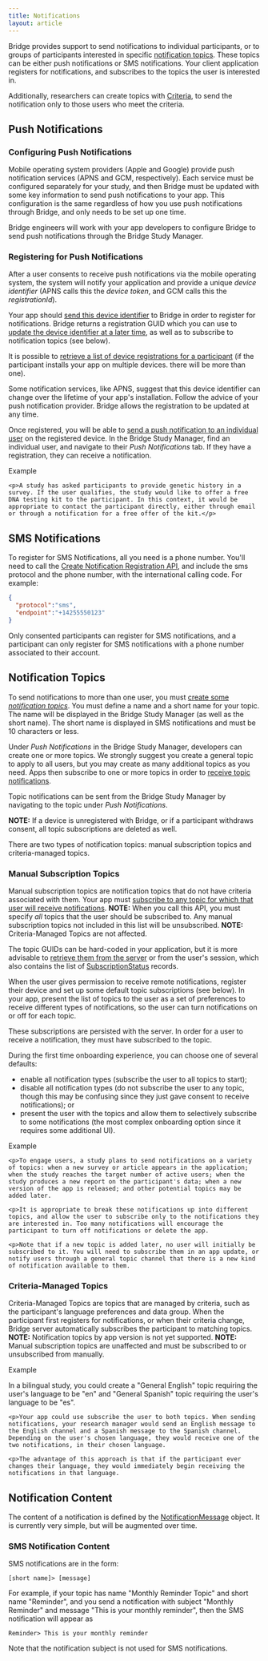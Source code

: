 ```yaml
---
title: Notifications
layout: article
---
```


<div id="toc"></div>

Bridge provides support to send notifications to individual participants, or to groups of participants interested in specific [notification topics](/#NotificationTopic). These topics can be either push notifications or SMS notifications. Your client application registers for notifications, and subscribes to the topics the user is interested in.

Additionally, researchers can create topics with [Criteria](/#Criteria), to send the notification only to those users who meet the criteria.

## Push Notifications

### Configuring Push Notifications

Mobile operating system providers (Apple and Google) provide push notification services (APNS and GCM, respectively). Each service must be configured separately for your study, and then Bridge must be updated with some key information to send push notifications to your app. This configuration is the same regardless of how you use push notifications through Bridge, and only needs to be set up one time.

Bridge engineers will work with your app developers to configure Bridge to send push notifications through the Bridge Study Manager. 

### Registering for Push Notifications

After a user consents to receive push notifications via the mobile operating system, the system will notify your application and provide a unique *device identifier* (APNS calls this the *device token*, and GCM calls this the *registrationId*). 

Your app should [send this device identifier](/swagger-ui/index.html#!/_For_Consented_Users/createNotificationRegistration) to Bridge in order to register for notifications. Bridge returns a registration GUID which you can use to [update the device identifier at a later time](/swagger-ui/index.html#!/_For_Consented_Users/updateNotificationRegistration), as well as to subscribe to notification topics (see below).

It is possible to [retrieve a list of device registrations for a participant](/swagger-ui/index.html#!/_For_Consented_Users/getNotificationRegistrations) (if the participant installs your app on multiple devices. there will be more than one).

Some notification services, like APNS, suggest that this device identifier can change over the lifetime of your app's installation. Follow the advice of your push notification provider. Bridge allows the registration to be updated at any time.

Once registered, you will be able to [send a push notification to an individual user](/swagger-ui/index.html#!/_For_Researchers/sendNotificationToParticipant) on the registered device. In the Bridge Study Manager, find an individual user, and navigate to their *Push Notifications* tab. If they have a registration, they can receive a notification.

<div class="ui message">
    <div class="ui header">Example</div>

    <p>A study has asked participants to provide genetic history in a survey. If the user qualifies, the study would like to offer a free DNA testing kit to the participant. In this context, it would be appropriate to contact the participant directly, either through email or through a notification for a free offer of the kit.</p>
</div>

## SMS Notifications

To register for SMS Notifications, all you need is a phone number. You'll need to call the [Create Notification Registration API](/swagger-ui/index.html#!/_For_Consented_Users/createNotificationRegistration), and include the sms protocol and the phone number, with the international calling code. For example:

```json
{
  "protocol":"sms",
  "endpoint":"+14255550123"
} 
```

Only consented participants can register for SMS notifications, and a participant can only register for SMS notifications with a phone number associated to their account.

## Notification Topics

To send notifications to more than one user, you must [create some *notification topics*](/swagger-ui/index.html#!/_For_Developers/createNotificationTopic). You must define a name and a short name for your topic. The name will be displayed in the Bridge Study Manager (as well as the short name). The short name is displayed in SMS notifications and must be 10 characters or less.

Under *Push Notifications* in the Bridge Study Manager, developers can create one or more topics. We strongly suggest you create a general topic to apply to all users, but you may create as many additional topics as you need. Apps then subscribe to one or more topics in order to [receive topic notifications](/swagger-ui/index.html#!/_For_Researchers/sendNotificationToTopic).

Topic notifications can be sent from the Bridge Study Manager by navigating to the topic under *Push Notifications*.

**NOTE:** If a device is unregistered with Bridge, or if a participant withdraws consent, all topic subscriptions are deleted as well.

There are two types of notification topics: manual subscription topics and criteria-managed topics.

### Manual Subscription Topics

Manual subscription topics are notification topics that do not have criteria associated with them. Your app must [subscribe to any topic for which that user will receive notifications](/swagger-ui/index.html#!/_For_Consented_Users/subscribeToTopics). **NOTE:** When you call this API, you must specify *all* topics that the user should be subscribed to. Any manual subscription topics not included in this list will be unsubscribed. **NOTE:** Criteria-Managed Topics are not affected.

The topic GUIDs can be hard-coded in your application, but it is more advisable to [retrieve them from the server](/swagger-ui/index.html#!/_For_Consented_Users/getTopicSubscriptions) or from the user's session, which also contains the list of [SubscriptionStatus](/#SubscriptionStatus) records.

When the user gives permission to receive remote notifications, register their device and set up some default topic subscriptions (see below). In your app, present the list of topics to the user as a set of preferences to receive different types of notifications, so the user can turn notifications on or off for each topic.

These subscriptions are persisted with the server. In order for a user to receive a notification, they must have subscribed to the topic.

During the first time onboarding experience, you can choose one of several defaults:

* enable all notification types (subscribe the user to all topics to start); 
* disable all notification types (do not subscribe the user to any topic, though this may be confusing since they just gave consent to receive notifications); or 
* present the user with the topics and allow them to selectively subscribe to some notifications (the most complex onboarding option since it requires some additional UI).

<div class="ui message">
    <div class="ui header">Example</div>

    <p>To engage users, a study plans to send notifications on a variety of topics: when a new survey or article appears in the application; when the study reaches the target number of active users; when the study produces a new report on the participant's data; when a new version of the app is released; and other potential topics may be added later.

    <p>It is appropriate to break these notifications up into different topics, and allow the user to subscribe only to the notifications they are interested in. Too many notifications will encourage the participant to turn off notifications or delete the app.

    <p>Note that if a new topic is added later, no user will initially be subscribed to it. You will need to subscribe them in an app update, or notify users through a general topic channel that there is a new kind of notification available to them.
</div>

### Criteria-Managed Topics

Criteria-Managed Topics are topics that are managed by criteria, such as the participant's language preferences and data group. When the participant first registers for notifications, or when their criteria change, Bridge server automatically subscribes the participant to matching topics. **NOTE:** Notification topics by app version is not yet supported. **NOTE:** Manual subscription topics are unaffected and must be subscribed to or unsubscribed from manually.

<div class="ui message">
    <div class="ui header">Example</div>
    <p>In a bilingual study, you could create a "General English" topic requiring the user's language to be "en" and "General Spanish" topic requiring the user's language to be "es".

    <p>Your app could use subscribe the user to both topics. When sending notifications, your research manager would send an English message to the English channel and a Spanish message to the Spanish channel. Depending on the user's chosen language, they would receive one of the two notifications, in their chosen language.

    <p>The advantage of this approach is that if the participant ever changes their language, they would immediately begin receiving the notifications in that language.
</div>

## Notification Content

The content of a notification is defined by the [NotificationMessage](/#NotificationMessage) object. It is currently very simple, but will be augmented over time.

### SMS Notification Content

SMS notifications are in the form:

```
[short name]> [message]
```

For example, if your topic has name "Monthly Reminder Topic" and short name "Reminder", and you send a notification with subject "Monthly Reminder" and message "This is your monthly reminder", then the SMS notification will appear as

```
Reminder> This is your monthly reminder
```

Note that the notification subject is not used for SMS notifications.
